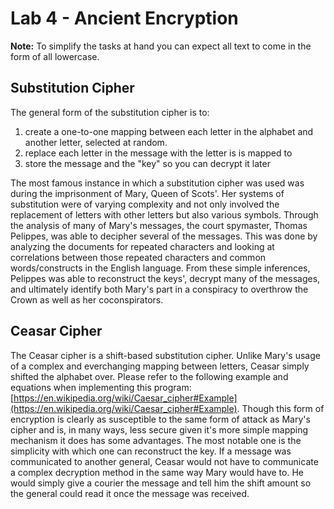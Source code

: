 # Lab 4 - Ancient Encryption

**Note:** To simplify the tasks at hand you can expect all text to come in the form of all lowercase.


## Substitution Cipher

The general form of the substitution cipher is to:
  1. create a one-to-one mapping between each letter in the alphabet and another letter, selected at random.
  2. replace each letter in the message with the letter is is mapped to
  3. store the message and the "key" so you can decrypt it later

The most famous instance in which a substitution cipher was used was during the imprisonment of Mary, Queen of Scots'. Her systems of substitution were of varying complexity and not only involved the replacement of letters with other letters but also various symbols. Through the analysis of many of Mary's messages, the court spymaster, Thomas Pelippes, was able to decipher several of the messages. This was done by analyzing the documents for repeated characters and looking at correlations between those repeated characters and common words/constructs in the English language. From these simple inferences, Pelippes was able to reconstruct the keys', decrypt many of the messages, and ultimately identify both Mary's part in a conspiracy to overthrow the Crown as well as her coconspirators.


## Ceasar Cipher

The Ceasar cipher is a shift-based substitution cipher. Unlike Mary's usage of a complex and everchanging mapping between letters, Ceasar simply shifted the alphabet over. Please refer to the following example and equations when implementing this program: [https://en.wikipedia.org/wiki/Caesar_cipher#Example](https://en.wikipedia.org/wiki/Caesar_cipher#Example). Though this form of encryption is clearly as susceptible to the same form of attack as Mary's cipher and is, in many ways, less secure given it's more simple mapping mechanism it does has some advantages. The most notable one is the simplicity with which one can reconstruct the key. If a message was communicated to another general, Ceasar would not have to communicate a complex decryption method in the same way Mary would have to. He would simply give a courier the message and tell him the shift amount so the general could read it once the message was received.
